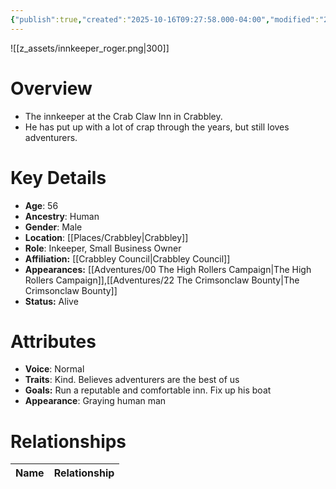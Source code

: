 ```yaml
---
{"publish":true,"created":"2025-10-16T09:27:58.000-04:00","modified":"2025-10-16T14:04:12.240-04:00","published":"2025-10-16T14:04:12.240-04:00","cssclasses":"","Age":"56","Ancestry":"Human","Gender":"Male","Location":["[[Crabbley]]"],"Role":["Inkeeper, Small Business Owner"],"Affiliation":["[[Crabbley Council]]"],"Appearances":["[[00 The High Rollers Campaign|The High Rollers Campaign]]","[[22 The Crimsonclaw Bounty|The Crimsonclaw Bounty]]"],"Status":"Alive"}
---
```


![[z_assets/innkeeper_roger.png|300]]

# Overview
- The innkeeper at the Crab Claw Inn in Crabbley. 
- He has put up with a lot of crap through the years, but still loves adventurers.

# Key Details
- **Age**: 56
- **Ancestry**: Human
- **Gender**: Male
- **Location**: [[Places/Crabbley\|Crabbley]]
- **Role**: Inkeeper, Small Business Owner
- **Affiliation:** [[Crabbley Council\|Crabbley Council]]
- **Appearances:** [[Adventures/00 The High Rollers Campaign\|The High Rollers Campaign]],[[Adventures/22 The Crimsonclaw Bounty\|The Crimsonclaw Bounty]]
- **Status:** Alive

# Attributes
- **Voice**: Normal
- **Traits**: Kind. Believes adventurers are the best of us
- **Goals:** Run a reputable and comfortable inn. Fix up his boat
- **Appearance**: Graying human man

# Relationships

| Name  | Relationship |
| ----- | ------------ |

